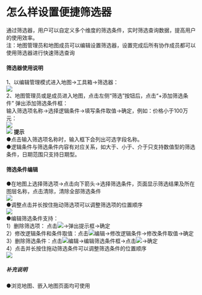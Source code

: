 # 怎么样设置便捷筛选器


通过筛选器，用户可以自定义多个维度的筛选条件，实时筛选查询数据，提高用户的使用效率。  
注：地图管理员和地图成员可以编辑设置筛选器，设置完成后所有协作成员都可以使用筛选器进行快速筛选查询
#### 筛选器使用说明  
1、以编辑管理模式进入地图->工具箱->筛选器：  
![](http://dituwuyou-gitbooks.oss-cn-beijing.aliyuncs.com/map/picture/filter/filter1.png)   
2、地图管理员或是成员进入地图，点击左侧“筛选”按钮后，点击“+添加筛选条件” 弹出添加筛选条件框：  
输入筛选项名称->选择逻辑条件->填写条件取值->确定，例如：价格小于100万元：  
![](http://dituwuyou-gitbooks.oss-cn-beijing.aliyuncs.com/map/picture/filter/filter2.png)    
![](http://dituwuyou-gitbooks.oss-cn-beijing.aliyuncs.com/map/picture/filter/filter3.png)
**提示**  
●点击输入筛选项名称时，输入框下会列出可选字段名称。  
●逻辑条件与筛选条件内容有对应关系，如大于、小于、介于只支持数值型的筛选条件，日期范围只支持日期型。  

#### 筛选条件编辑  
●在地图上选择筛选项->点击向下箭头->选择筛选条件，页面显示筛选结果及所在图层名称，点击清除，清除全部筛选条件  
![](http://dituwuyou-gitbooks.oss-cn-beijing.aliyuncs.com/map/picture/filter/filter4.png)  
●调整点击并长按住拖动筛选项可以调整筛选项的位置顺序  
![](http://dituwuyou-gitbooks.oss-cn-beijing.aliyuncs.com/map/picture/filter/filter5.png)  
●编辑筛选条件支持：  
1）删除筛选项： 点击![](http://dituwuyou-gitbooks.oss-cn-beijing.aliyuncs.com/map/picture/filter/filter_delete.png)->弹出提示框->确定  
2）修改逻辑条件和条件取值：点击![](http://dituwuyou-gitbooks.oss-cn-beijing.aliyuncs.com/map/picture/filter/filter_editor.png)编辑->修改逻辑条件->修改条件取值->确定  
3）删除筛选条件：点击![](http://dituwuyou-gitbooks.oss-cn-beijing.aliyuncs.com/map/picture/filter/filter_editor.png)编辑->编辑筛选条件框->点击![](http://dituwuyou-gitbooks.oss-cn-beijing.aliyuncs.com/map/picture/filter/filter_delete.png)->确定  
4）点击并长按住拖动筛选条件可以调整筛选条件的位置顺序  
![](http://dituwuyou-gitbooks.oss-cn-beijing.aliyuncs.com/map/picture/filter/filter8.png)
##### 补充说明  
●浏览地图、嵌入地图页面均可使用  
 

